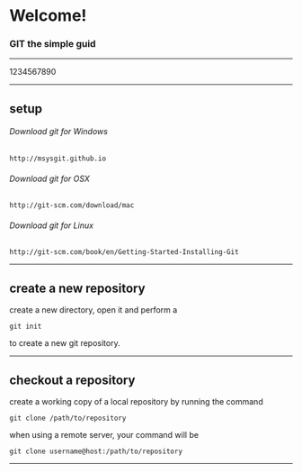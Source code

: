 # Welcome!

### GIT the simple guid

---

1234567890

---

## setup

###### Download git for Windows

    http://msysgit.github.io

###### Download git for OSX

    http://git-scm.com/download/mac

###### Download git for Linux

    http://git-scm.com/book/en/Getting-Started-Installing-Git

---

## create a new repository

create a new directory, open it and perform a

    git init

to create a new git repository. 

---

## checkout a repository

create a working copy of a local repository by running the command

    git clone /path/to/repository

when using a remote server, your command will be

    git clone username@host:/path/to/repository

---

